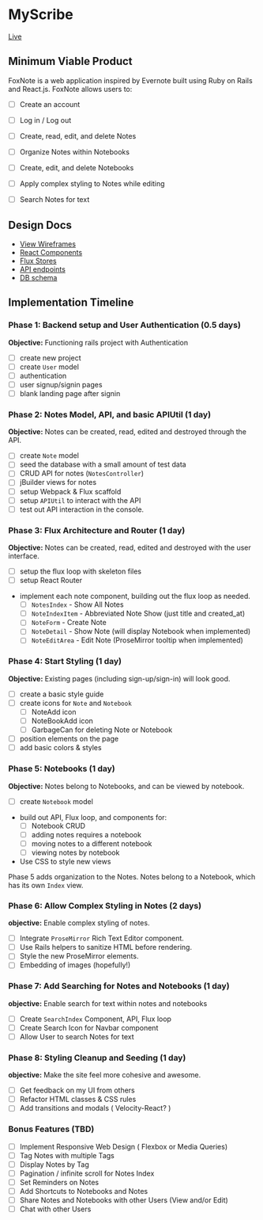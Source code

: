 # MyScribe

[Live][heroku]

[heroku]: http://www.herokuapp.com

## Minimum Viable Product

FoxNote is a web application inspired by Evernote built using Ruby on Rails
and React.js. FoxNote allows users to:

- [ ] Create an account
- [ ] Log in / Log out
- [ ] Create, read, edit, and delete Notes
- [ ] Organize Notes within Notebooks
- [ ] Create, edit, and delete Notebooks
- [ ] Apply complex styling to Notes while editing
- [ ] Search Notes for text


## Design Docs
* [View Wireframes][wireframes]
* [React Components][components]
* [Flux Stores][stores]
* [API endpoints][api-endpoints]
* [DB schema][schema]

[wireframes]: ./doc/views.md
[components]: ./doc/components.md
[stores]: ./doc/stores.md
[api-endpoints]: ./doc/api-endpoints.md
[schema]: ./doc/schema.md

## Implementation Timeline

### Phase 1: Backend setup and User Authentication (0.5 days)

**Objective:** Functioning rails project with Authentication

- [ ] create new project
- [ ] create `User` model
- [ ] authentication
- [ ] user signup/signin pages
- [ ] blank landing page after signin

### Phase 2: Notes Model, API, and basic APIUtil (1 day)

**Objective:** Notes can be created, read, edited and destroyed through
the API.

- [ ] create `Note` model
- [ ] seed the database with a small amount of test data
- [ ] CRUD API for notes (`NotesController`)
- [ ] jBuilder views for notes
- [ ] setup Webpack & Flux scaffold
- [ ] setup `APIUtil` to interact with the API
- [ ] test out API interaction in the console.

### Phase 3: Flux Architecture and Router (1 day)

**Objective:** Notes can be created, read, edited and destroyed with the
user interface.

- [ ] setup the flux loop with skeleton files
- [ ] setup React Router
- implement each note component, building out the flux loop as needed.
  - [ ] `NotesIndex` - Show All Notes
  - [ ] `NoteIndexItem` - Abbreviated Note Show (just title and created_at)
  - [ ] `NoteForm` - Create Note
  - [ ] `NoteDetail` - Show Note (will display Notebook when implemented)
  - [ ] `NoteEditArea` - Edit Note (ProseMirror tooltip when implemented)

### Phase 4: Start Styling (1 day)

**Objective:** Existing pages (including sign-up/sign-in) will look good.

- [ ] create a basic style guide
- [ ] create icons for `Note` and `Notebook`
  - [ ] NoteAdd icon
  - [ ] NoteBookAdd icon
  - [ ] GarbageCan for deleting Note or Notebook
- [ ] position elements on the page
- [ ] add basic colors & styles

### Phase 5: Notebooks (1 day)

**Objective:** Notes belong to Notebooks, and can be viewed by notebook.

- [ ] create `Notebook` model
- build out API, Flux loop, and components for:
  - [ ] Notebook CRUD
  - [ ] adding notes requires a notebook
  - [ ] moving notes to a different notebook
  - [ ] viewing notes by notebook
- Use CSS to style new views

Phase 5 adds organization to the Notes. Notes belong to a Notebook,
which has its own `Index` view.


### Phase 6: Allow Complex Styling in Notes (2 days)

**objective:** Enable complex styling of notes.

- [ ] Integrate `ProseMirror` Rich Text Editor component.
- [ ] Use Rails helpers to sanitize HTML before rendering.
- [ ] Style the new ProseMirror elements.
- [ ] Embedding of images (hopefully!)

### Phase 7: Add Searching for Notes and Notebooks (1 day)

**objective:** Enable search for text within notes and notebooks

- [ ] Create `SearchIndex` Component, API, Flux loop
- [ ] Create Search Icon for Navbar component
- [ ] Allow User to search Notes for text

### Phase 8: Styling Cleanup and Seeding (1 day)

**objective:** Make the site feel more cohesive and awesome.

- [ ] Get feedback on my UI from others
- [ ] Refactor HTML classes & CSS rules
- [ ] Add transitions and modals ( Velocity-React? )

### Bonus Features (TBD)
- [ ] Implement Responsive Web Design ( Flexbox or Media Queries)
- [ ] Tag Notes with multiple Tags
- [ ] Display Notes by Tag
- [ ] Pagination / infinite scroll for Notes Index
- [ ] Set Reminders on Notes
- [ ] Add Shortcuts to Notebooks and Notes
- [ ] Share Notes and Notebooks with other Users (View and/or Edit)
- [ ] Chat with other Users
